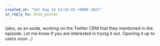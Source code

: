 ```yaml
---
created_at: "Sat Aug 14 13:43:03 +0000 2021"
in_reply_to: @leo_guinan
---
```


(also, as an aside, working on the Twitter CRM that they mentioned in the episode. Let me know if you are interested in trying it out. Opening it up to users soon...)